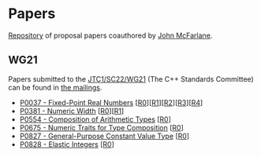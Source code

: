# Papers

[Repository](https://github.com/johnmcfarlane/papers) of proposal papers coauthored by 
[John McFarlane](https://github.com/johnmcfarlane).

## WG21

Papers submitted to the [JTC1/SC22/WG21](http://www.open-std.org/jtc1/sc22/wg21/) (The C++ Standards Committee) can be 
found in [the mailings](http://www.open-std.org/jtc1/sc22/wg21/docs/mailings/).

* [P0037 - Fixed-Point Real Numbers](wg21/p0037.md) 
  [[R0](wg21/p0037r0.md)][[R1](wg21/p0037r1.md)][[R2](wg21/p0037r2.md)][[R3](wg21/p0037r3.md)][[R4](wg21/p0037r4.md)]
* [P0381 - Numeric Width](wg21/p0381.md)
  [[R0](wg21/p0381r0.md)][[R1](wg21/p0381r1.md)]
* [P0554 - Composition of Arithmetic Types](wg21/p0554.md)
  [[R0](wg21/p0554r0.md)]
* [P0675 - Numeric Traits for Type Composition](wg21/p0675.md)
  [[R0](wg21/p0675r0.md)]
* [P0827 - General-Purpose Constant Value Type](wg21/p0827.md)
  [[R0](wg21/p0827r0.md)]
* [P0828 - Elastic Integers](wg21/p0828.md)
  [[R0](wg21/p0828r0.md)]

